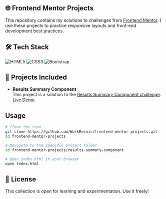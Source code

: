 ## 🌐 Frontend Mentor Projects

This repository contains my solutions to challenges from [Frontend Mentor](https://www.frontendmentor.io/).
I use these projects to practice responsive layouts and front-end development best practices.

## 🛠️ Tech Stack

![HTML5](https://img.shields.io/badge/-HTML5-E34F26?logo=html5&logoColor=white&logoWidth=30)
![CSS3](https://img.shields.io/badge/-CSS3-1572B6?logo=css3&logoColor=white&logoWidth=30)
![Bootstrap](https://img.shields.io/badge/Bootstrap-7952B3?style=flat&logo=bootstrap&logoColor=white)

## 🚀 Projects Included

- **Results Summary Component**  
  This project is a solution to the [Results Summary Component challenge](https://www.frontendmentor.io/challenges/results-summary-component-CE_K6s0maV).  
  [Live Demo](https://codepen.io/Work-Reinis/pen/empvNea)


## Usage

```bash
# Clone the repo
git clone https://github.com/WorkReinis/frontend-mentor-projects.git
cd frontend-mentor-projects

# Navigate to the specific project folder
cd frontend-mentor-projects/results-summary-component

# Open index.html in your browser
open index.html
```


## 📜 License

This collection is open for learning and experimentation. Use it freely!